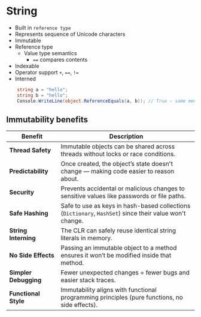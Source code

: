 # String

- Built in `reference type`
- Represents sequence of Unicode characters
- Immutable
- Reference type
    - Value type semantics
        - `==` compares contents
- Indexable
- Operator support `+`, `==`, `!=`
- Interned
``` csharp
    string a = "hello";
    string b = "hello";
    Console.WriteLine(object.ReferenceEquals(a, b)); // True — same memory reference
```

## Immutability benefits

| Benefit          | Description                                                                 |
|------------------|-----------------------------------------------------------------------------|
| **Thread Safety** | Immutable objects can be shared across threads without locks or race conditions. |
| **Predictability**| Once created, the object’s state doesn't change — making code easier to reason about. |
| **Security**      | Prevents accidental or malicious changes to sensitive values like passwords or file paths. |
| **Safe Hashing**  | Safe to use as keys in hash-based collections (`Dictionary`, `HashSet`) since their value won't change. |
| **String Interning** | The CLR can safely reuse identical string literals in memory.           |
| **No Side Effects**| Passing an immutable object to a method ensures it won’t be modified inside that method. |
| **Simpler Debugging** | Fewer unexpected changes = fewer bugs and easier stack traces.         |
| **Functional Style** | Immutability aligns with functional programming principles (pure functions, no side effects). |
